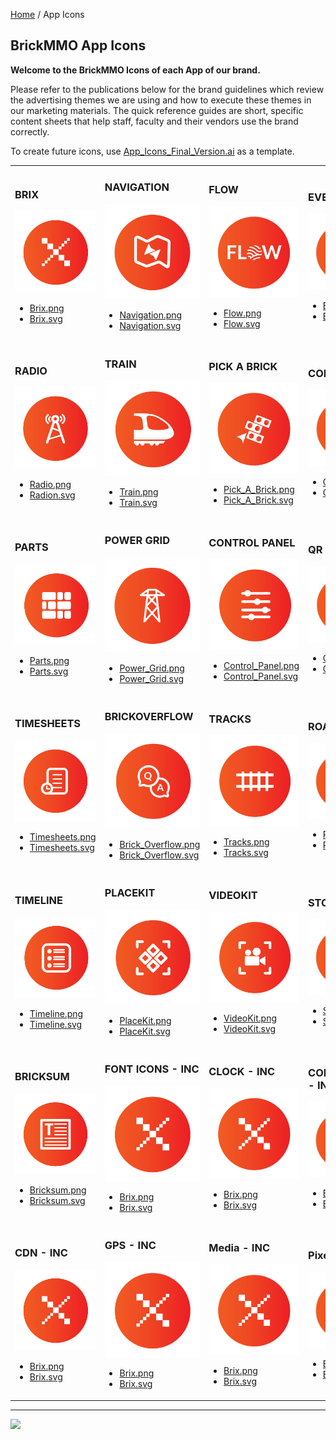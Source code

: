<style>@import url("/readme.codeadam.ca/readme.css");</style>

[Home](/) / App Icons

## BrickMMO App Icons

**Welcome to the BrickMMO Icons of each App of our brand.**

Please refer to the publications below for the brand guidelines which review the advertising themes we are using and how to execute these themes in our marketing materials. The quick reference guides are short, specific content sheets that help staff, faculty and their vendors use the brand correctly.

To create future icons, use [App_Icons_Final_Version.ai](icons/App_Icons_Final_Version.ai) as a template.

<table style="width:100%;">
<tr>
<td width="25%">

<h3>BRIX</h3>
<img src="icons/png/Brix.png">
<ul>
<li><a href="icons/png/Brix.png" download>Brix.png</a></li>
<li><a href="icons/svg/Brix.svg" download>Brix.svg</a></li>
</ul>

</td>
<td width="25%">

<h3>NAVIGATION</h3>
<img src="icons/png/Navigation.png">
<ul>
<li><a href="icons/png/Navigation.png" download>Navigation.png</a></li>
<li><a href="icons/svg/Navigation.svg" download>Navigation.svg</a></li>
</ul>

</td>
<td width="25%">

<h3>FLOW</h3>
<img src="icons/png/Flow.png">
<ul>
<li><a href="icons/png/Flow.png" download>Flow.png</a></li>
<li><a href="icons/svg/Flow.svg" download>Flow.svg</a></li>
</ul>

</td>
<td width="25%">

<h3>EVENTS</h3>
<img src="icons/png/Events.png">
<ul>
<li><a href="icons/png/Events.png" download>Events.png</a></li>
<li><a href="icons/svg/Events.svg" download>Events.svg</a></li>
</ul>

</td>
</tr>
<tr>
<td width="25%">

<h3>RADIO</h3>
<img src="icons/png/Radio.png">
<ul>
<li><a href="icons/png/Radio.png" download>Radio.png</a></li>
<li><a href="icons/svg/Radio.svg" download>Radion.svg</a></li>
</ul>

</td>
<td width="25%">

<h3>TRAIN</h3>
<img src="icons/png/Train.png">
<ul>
<li><a href="icons/png/Train.png" download>Train.png</a></li>
<li><a href="icons/svg/Train.svg" download>Train.svg</a></li>
</ul>

</td>
<td width="25%">

<h3>PICK A BRICK</h3>
<img src="icons/png/Pick_A_Brick.png">
<ul>
<li><a href="icons/png/Pick_A_Brick.png" download>Pick_A_Brick.png</a></li>
<li><a href="icons/svg/Pick_A_Brick.svg" download>Pick_A_Brick.svg</a></li>
</ul>

</td>
<td width="25%">

<h3>COLOURS</h3>
<img src="icons/png/Colours.png">
<ul>
<li><a href="icons/png/Colours.png" download>Colours.png</a></li>
<li><a href="icons/svg/Colours.svg" download>Colours.svg</a></li>
</ul>

</td>
</tr>
<tr>
<td width="25%">

<h3>PARTS</h3>
<img src="icons/png/Parts.png">
<ul>
<li><a href="icons/png/Parts.png" download>Parts.png</a></li>
<li><a href="icons/svg/Parts.svg" download>Parts.svg</a></li>
</ul>

</td>
<td width="25%">

<h3>POWER GRID</h3>
<img src="icons/png/Power_Grid.png">
<ul>
<li><a href="icons/png/Power_Grid.png" download>Power_Grid.png</a></li>
<li><a href="icons/svg/Power_Grid.svg" download>Power_Grid.svg</a></li>
</ul>

</td>
<td width="25%">

<h3>CONTROL PANEL</h3>
<img src="icons/png/Control_Panel.png">
<ul>
<li><a href="icons/png/Control_Panel.png" download>Control_Panel.png</a></li>
<li><a href="icons/svg/Control_Panel.svg" download>Control_Panel.svg</a></li>
</ul>

</td>
<td width="25%">

<h3>QR</h3>
<img src="icons/png/QR.png">
<ul>
<li><a href="icons/png/QR.png" download>QR.png</a></li>
<li><a href="icons/svg/QR.svg" download>QR.svg</a></li>
</ul>

</td>
</tr>
<tr>
<td width="25%">

<h3>TIMESHEETS</h3>
<img src="icons/png/Timesheets.png">
<ul>
<li><a href="icons/png/Timesheets.png" download>Timesheets.png</a></li>
<li><a href="icons/svg/Timesheets.svg" download>Timesheets.svg</a></li>
</ul>

</td>
<td width="25%">

<h3>BRICKOVERFLOW</h3>
<img src="icons/png/Brick_Overflow.png">
<ul>
<li><a href="icons/png/Brick_Overflow.png" download>Brick_Overflow.png</a></li>
<li><a href="icons/svg/Brick_Overflow.svg" download>Brick_Overflow.svg</a></li>
</ul>

</td>
<td width="25%">

<h3>TRACKS</h3>
<img src="icons/png/Tracks.png">
<ul>
<li><a href="icons/png/Tracks.png" download>Tracks.png</a></li>
<li><a href="icons/svg/Tracks.svg" download>Tracks.svg</a></li>
</ul>

</td>
<td width="25%">

<h3>ROADVIEW</h3>
<img src="icons/png/RoadView.png">
<ul>
<li><a href="icons/png/RoadView.png" download>RoadView.png</a></li>
<li><a href="icons/svg/RoadView.svg" download>RoadView.svg</a></li>
</ul>

</td>
</tr>
<tr>
<td width="25%">

<h3>TIMELINE</h3>
<img src="icons/png/Timeline.png">
<ul>
<li><a href="icons/png/Timeline.png" download>Timeline.png</a></li>
<li><a href="icons/svg/Timeline.svg" download>Timeline.svg</a></li>
</ul>

</td>
<td width="25%">
  
<h3>PLACEKIT</h3>
<img src="icons/png/PlaceKit.png">
<ul>
<li><a href="icons/png/PlaceKit.png" download>PlaceKit.png</a></li>
<li><a href="icons/svg/PlaceKit.svg" download>PlaceKit.svg</a></li>
</ul>

</td>
<td width="25%">

<h3>VIDEOKIT</h3>

<img src="icons/png/VideoKit.png">
<ul>
<li><a href="icons/png/VideoKit.png" download>VideoKit.png</a></li>
<li><a href="icons/svg/VideoKit.svg" download>VideoKit.svg</a></li>
</ul>

</td>
<td width="25%">

<h3>STORES</h3>
<img src="icons/png/Stores.png">
<ul>
<li><a href="icons/png/Stores.png" download>Stores.png</a></li>
<li><a href="icons/svg/Stores.svg" download>Stores.svg</a></li>
</ul>

</td>
</tr>
<tr>
<td width="25%">

<h3>BRICKSUM</h3>
<img src="icons/png/Bricksum.png">
<ul>
<li><a href="icons/png/Bricksum.png" download>Bricksum.png</a></li>
<li><a href="icons/svg/Bricksum.svg" download>Bricksum.svg</a></li>
</ul>

</td>
<td width="25%">

<h3>FONT ICONS - INC</h3>
<img src="icons/png/Brix.png">
<ul>
<li><a href="icons/png/Brix.png" download>Brix.png</a></li>
<li><a href="icons/svg/Brix.svg" download>Brix.svg</a></li>
</ul>

</td>
<td width="25%">

<h3>CLOCK - INC</h3>
<img src="icons/png/Brix.png">
<ul>
<li><a href="icons/png/Brix.png" download>Brix.png</a></li>
<li><a href="icons/svg/Brix.svg" download>Brix.svg</a></li>
</ul>

</td>
<td width="25%">

<h3>CONVERSIONS - INC</h3>
<img src="icons/png/Brix.png">
<ul>
<li><a href="icons/png/Brix.png" download>Brix.png</a></li>
<li><a href="icons/svg/Brix.svg" download>Brix.svg</a></li>
</ul>

</td>
</tr>
<tr>
<td>
    
<h3>CDN - INC</h3>
<img src="icons/png/Brix.png">
<ul>
<li><a href="icons/png/Brix.png" download>Brix.png</a></li>
<li><a href="icons/svg/Brix.svg" download>Brix.svg</a></li>
</ul>

</td>
<td>
    
<h3>GPS - INC</h3>
<img src="icons/png/Brix.png">
<ul>
<li><a href="icons/png/Brix.png" download>Brix.png</a></li>
<li><a href="icons/svg/Brix.svg" download>Brix.svg</a></li>
</ul>

</td>
<td>
    
<h3>Media - INC</h3>
<img src="icons/png/Brix.png">
<ul>
<li><a href="icons/png/Brix.png" download>Brix.png</a></li>
<li><a href="icons/svg/Brix.svg" download>Brix.svg</a></li>
</ul>

</td>
<td>
    
<h3>Pixelate - INC</h3>
<img src="icons/png/Brix.png">
<ul>
<li><a href="icons/png/Brix.png" download>Brix.png</a></li>
<li><a href="icons/svg/Brix.svg" download>Brix.svg</a></li>
</ul>

</td>
</tr>
</table>

---

<a href="https://brickmmo.com">
<img src="https://cdn.brickmmo.com/images@1.0.0/brickmmo-logo-coloured-horizontal.png" width="100">
</a>
